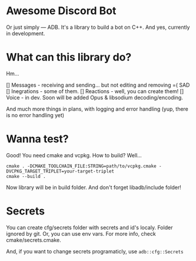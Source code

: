 # Awesome Discord Bot

Or just simply — ADB. It's a library to build a bot on C++.
And yes, currently in development.

# What can this library do?

Hm...

[] Messages - receiving and sending... but not editing and removing =( SAD
[] Inegrations - some of them.
[] Reactions - well, you can create them!
[] Voice - in dev. Soon will be added Opus & libsodium decoding/encoding.

And much more things in plans, with logging and error handling (yup, there is no error handling yet)

# Wanna test?

Good! You need cmake and vcpkg.
How to build? Well...

    cmake . -DCMAKE_TOOLCHAIN_FILE:STRING=path/to/vcpkg.cmake -DVCPKG_TARGET_TRIPLET=your-target-triplet
    cmake --build .

Now library will be in build folder. And don't forget libadb/include folder!

# Secrets

You can create cfg/secrets folder with secrets and id's localy. Folder ignored by git.
Or, you can use env vars.
For more info, check cmake/secrets.cmake.

And, if you want to change secrets programaticly, use `adb::cfg::Secrets`